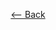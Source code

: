 <div align = center>
  
  [<-- Back](https://github.com/jess-mw/desk23/blob/main/Documentation/2.%20System%20Implementation/README.md#continuous-integration-and-deployment)
  </div>
